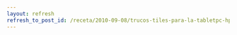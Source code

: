 ```yaml
---
layout: refresh
refresh_to_post_id: /receta/2010-09-08/trucos-tiles-para-la-tabletpc-hp-compaq-tc1100
---
```

